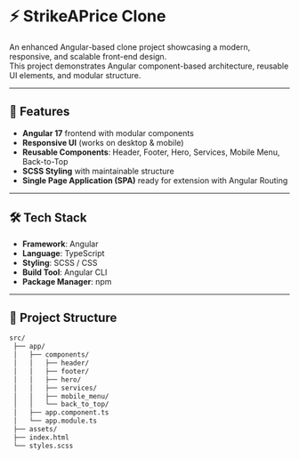 # ⚡ StrikeAPrice Clone

An enhanced Angular-based clone project showcasing a modern, responsive, and scalable front-end design.  
This project demonstrates Angular component-based architecture, reusable UI elements, and modular structure.

---

## 🚀 Features
- **Angular 17** frontend with modular components  
- **Responsive UI** (works on desktop & mobile)  
- **Reusable Components**: Header, Footer, Hero, Services, Mobile Menu, Back-to-Top  
- **SCSS Styling** with maintainable structure  
- **Single Page Application (SPA)** ready for extension with Angular Routing  

---

## 🛠️ Tech Stack
- **Framework**: Angular  
- **Language**: TypeScript  
- **Styling**: SCSS / CSS  
- **Build Tool**: Angular CLI  
- **Package Manager**: npm  

---

## 📂 Project Structure
```bash
src/
 ├── app/
 │   ├── components/
 │   │   ├── header/
 │   │   ├── footer/
 │   │   ├── hero/
 │   │   ├── services/
 │   │   ├── mobile_menu/
 │   │   └── back_to_top/
 │   ├── app.component.ts
 │   └── app.module.ts
 ├── assets/
 ├── index.html
 └── styles.scss
